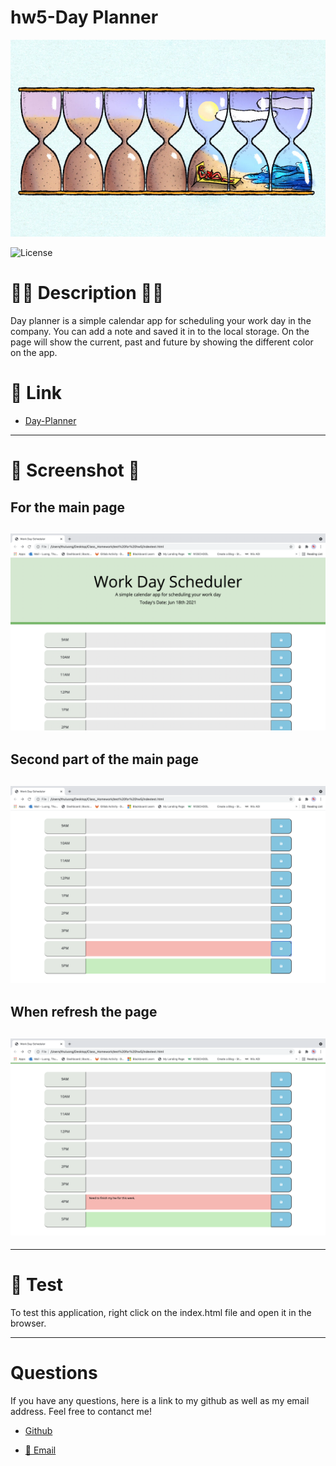 # hw5-Day Planner

![Banner](./Assets/images/dayplanner.jpg)

![License](https://img.shields.io/badge/LICENSE-MIT-GREEN)


# 📝🔖 Description 📝🔖

Day planner is a simple calendar app for scheduling your work day in the company. You can add a note and saved it in to the local storage. On the page will show the current, past and future by showing the different color on the app.

# 🔗 Link

- [Day-Planner](https://thuluong249.github.io/Homework5/)

---


# 📸 Screenshot 📸

## For the main page
![main-page](/Assets/images/Firstpage.png)
---

## Second part of the main page
![secondpart-main-page](/Assets/images/Second.png)
---

## When refresh the page 
![refresh-page](/Assets/images/Refresh.png)
---

---


# 🙈 Test

To test this application, right click on the index.html file and open it in the browser.

--- 

# Questions

If you have any questions, here is a link to my github as well as my email address. Feel free to contanct me!

* [Github](https://github.com/thuluong249)

* <a href="mailto:thujtn2019@gmmail.com">💌 Email</a> 


